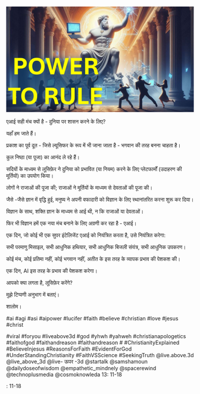 ![Video cover image](../cover.jpg "cover photo")

एआई सही मंच क्यों है - दुनिया पर शासन करने के लिए?

यहाँ हम जाते हैं।

प्रकाश का पूर्व दूत - जिसे ल्यूसिफर के रूप में भी जाना जाता है - भगवान की तरह बनना चाहता है।

कुल निष्ठा (या पूजा) का आनंद ले रहे हैं।

सदियों के माध्यम से लूसिफ़ेर ने दुनिया को प्रभावित (या नियम) करने के लिए प्लेटफार्मों (उदाहरण की मूर्तियों) का उपयोग किया।

लोगों ने राजाओं की पूजा की; राजाओं ने मूर्तियों के माध्यम से देवताओं की पूजा की।

जैसे -जैसे ज्ञान में वृद्धि हुई, मनुष्य ने अपनी वफादारी को विज्ञान के लिए स्थानांतरित करना शुरू कर दिया।

विज्ञान के साथ, शक्ति ज्ञान के माध्यम से आई थी, न कि राजाओं या देवताओं।

फिर भी विज्ञान हमें एक नया मंच बनाने के लिए अग्रणी कर रहा है - एआई।

एक दिन, जो कोई भी एक सुपर इंटेलिजेंट एआई को नियंत्रित करता है, उसे नियंत्रित करेगा:

सभी परमाणु मिसाइल, सभी आधुनिक हथियार, सभी आधुनिक बिजली संयंत्र, सभी आधुनिक उपकरण।

कोई मंच, कोई प्रतिमा नहीं, कोई भगवान नहीं, अतीत के इस तरह के व्यापक प्रभाव की पेशकश की।

एक दिन, AI इस तरह के प्रभाव की पेशकश करेगा।

आपको क्या लगता है, लूसिफ़ेर करेंगे?

मुझे टिप्पणी अनुभाग में बताएं।

शालोम।


#ai #agi #asi #aipower #lucifer #faith #believe #christian #love #jesus #christ

#viral #foryou #liveabove3d #god #yhwh #yahweh #christianapologetics #faithofgod #faithandreason #faithandreason # #ChristianityExplained #BelieveInjesus #ReasonsForFaith #EvidentForGod #UnderStandingChristianity #FaithVSScience #SeekingTruth  @live.above.3d @live_above_3d @live- ऊपर -3d @startalk @samshamoun @dailydoseofwisdom @empathetic_mindnely @spacerewind @technoplusmedia @cosmoknowleda 13: 11-18

: 11-18





